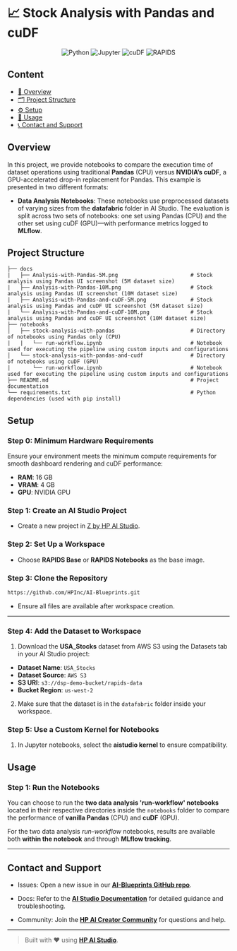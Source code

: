 # 📈 Stock Analysis with Pandas and cuDF

<div align="center">

![Python](https://img.shields.io/badge/Python-3.10+-blue.svg?logo=python)
![Jupyter](https://img.shields.io/badge/Jupyter-supported-orange.svg?logo=jupyter)
![cuDF](https://img.shields.io/badge/cuDF-GPU%20accelerated-76B900.svg?logo=nvidia)
![RAPIDS](https://img.shields.io/badge/RAPIDS-ecosystem-orange.svg?logo=nvidia)

</div>

## Content

- [🧠 Overview](#overview)
- [🗂 Project Structure](#project-structure)
- [⚙️ Setup](#setup)
- [🚀 Usage](#usage)
- [📞 Contact and Support](#contact-and-support)

## Overview

In this project, we provide notebooks to compare the execution time of dataset operations using traditional **Pandas** (CPU) versus **NVIDIA’s cuDF**, a GPU-accelerated drop-in replacement for Pandas. This example is presented in two different formats:

- **Data Analysis Notebooks**: These notebooks use preprocessed datasets of varying sizes from the **datafabric** folder in AI Studio. The evaluation is split across two sets of notebooks: one set using Pandas (CPU) and the other set using cuDF (GPU)—with performance metrics logged to **MLflow**.

## Project Structure

```
├── docs
|   ├── Analysis-with-Pandas-5M.png                       # Stock analysis using Pandas UI screenshot (5M dataset size)
|   ├── Analysis-with-Pandas-10M.png                      # Stock analysis using Pandas UI screenshot (10M dataset size)
|   ├── Analysis-with-Pandas-and-cuDF-5M.png              # Stock analysis using Pandas and cuDF UI screenshot (5M dataset size)
|   └── Analysis-with-Pandas-and-cuDF-10M.png             # Stock analysis using Pandas and cuDF UI screenshot (10M dataset size)
├── notebooks
│   ├── stock-analysis-with-pandas                        # Directory of notebooks using Pandas only (CPU)
|   |   └── run-workflow.ipynb                            # Notebook used for executing the pipeline using custom inputs and configurations
│   └── stock-analysis-with-pandas-and-cudf               # Directory of notebooks using cuDF (GPU)
|       └── run-workflow.ipynb                            # Notebook used for executing the pipeline using custom inputs and configurations
├── README.md                                             # Project documentation
└── requirements.txt                                      # Python dependencies (used with pip install)
```

## Setup

### Step 0: Minimum Hardware Requirements

Ensure your environment meets the minimum compute requirements for smooth dashboard rendering and cuDF performance:

- **RAM**: 16 GB
- **VRAM**: 4 GB
- **GPU**: NVIDIA GPU

### Step 1: Create an AI Studio Project

- Create a new project in [Z by HP AI Studio](https://zdocs.datascience.hp.com/docs/aistudio/overview).

### Step 2: Set Up a Workspace

- Choose **RAPIDS Base** or **RAPIDS Notebooks** as the base image.

### Step 3: Clone the Repository

```bash
https://github.com/HPInc/AI-Blueprints.git
```

- Ensure all files are available after workspace creation.

---

### Step 4: Add the Dataset to Workspace

1. Download the **USA_Stocks** dataset from AWS S3 using the Datasets tab in your AI Studio project:

- **Dataset Name**: `USA_Stocks`
- **Dataset Source**: `AWS S3`
- **S3 URI**: `s3://dsp-demo-bucket/rapids-data`
- **Bucket Region**: `us-west-2`

2. Make sure that the dataset is in the `datafabric` folder inside your workspace.

### Step 5: Use a Custom Kernel for Notebooks

1. In Jupyter notebooks, select the **aistudio kernel** to ensure compatibility.

## Usage

### Step 1: Run the Notebooks

You can choose to run the **two data analysis 'run-workflow' notebooks** located in their respective directories inside the `notebooks` folder to compare the performance of **vanilla Pandas** (CPU) and **cuDF** (GPU).

For the two data analysis _run-workflow_ notebooks, results are available both **within the notebook** and through **MLflow tracking**.

---

## Contact and Support

- Issues: Open a new issue in our [**AI-Blueprints GitHub repo**](https://github.com/HPInc/AI-Blueprints).

- Docs: Refer to the **[AI Studio Documentation](https://zdocs.datascience.hp.com/docs/aistudio/overview)** for detailed guidance and troubleshooting.

- Community: Join the [**HP AI Creator Community**](https://community.datascience.hp.com/) for questions and help.

---

> Built with ❤️ using [**HP AI Studio**](https://www.hp.com/us-en/workstations/ai-studio.html).
